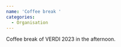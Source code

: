 ```yaml
---
name: 'Coffee break '
categories:
  - Organisation
---
```



Coffee break of VERDI 2023 in the afternoon.
